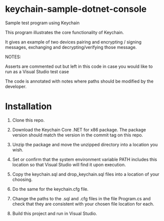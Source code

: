 # keychain-sample-dotnet-console

Sample test program using Keychain 

This program illustrates the core functionality of Keychain.

It gives an example of two devices pairing and 
encrypting / signing messages, exchanging and decrypting/verifying 
those message.

NOTES:

Asserts are commented out but left in this code in case you would like to run as a Visual Studio test case

The code is annotated with notes where paths should be modified by the developer.


# Installation

1. Clone this repo.

1. Download the Keychain Core .NET for x86 package. The package version should match the version in the commit tag on this repo.

1. Unzip the package and move the unzipped directory into a location you wish.

1. Set or confirm that the system environment variable PATH includes this location so that Visual Studio will find it upon execution.

1. Copy the keychain.sql and drop_keychain.sql files into a location of your choosing.

1. Do the same for the keychain.cfg file.

1. Change the paths to the .sql and .cfg files in the file Program.cs and check that they are consistent with your chosen file location for each.

1. Build this project and run in Visual Studio.
